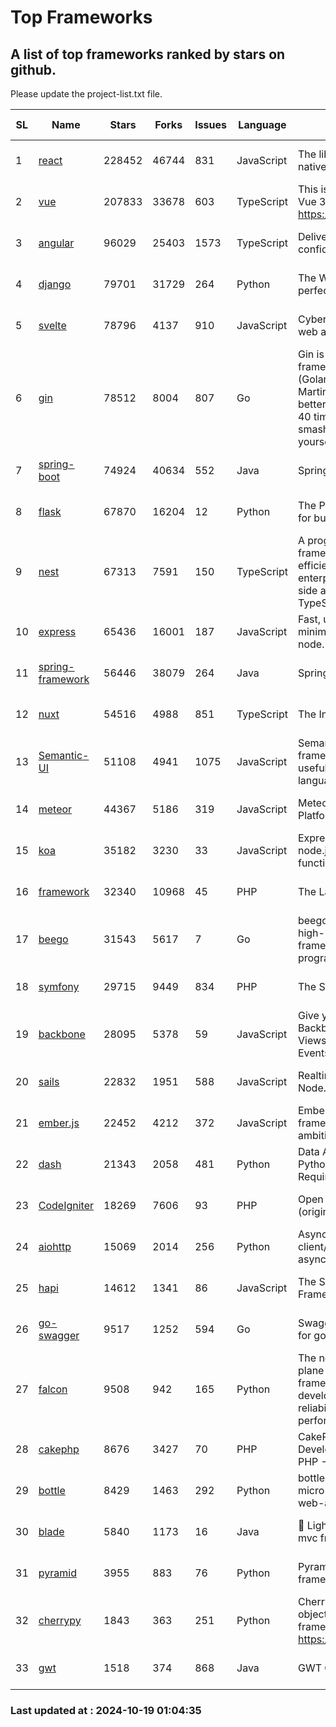 # Top Frameworks
## A list of top frameworks ranked by stars on github.  
Please update the project-list.txt file.

| SL| Name  | Stars| Forks| Issues | Language | Description | Last Commit |
| --| ------| -----| ---- | ------ | -------- | ----------- | ----------- |
| 1 | [react](https://github.com/facebook/react) | 228452 | 46744 | 831 | JavaScript | The library for web and native user interfaces. | 2024-10-18 19:02:26 |
| 2 | [vue](https://github.com/vuejs/vue) | 207833 | 33678 | 603 | TypeScript | This is the repo for Vue 2. For Vue 3, go to https://github.com/vuejs/core | 2024-10-10 07:24:14 |
| 3 | [angular](https://github.com/angular/angular) | 96029 | 25403 | 1573 | TypeScript | Deliver web apps with confidence 🚀 | 2024-10-18 14:35:30 |
| 4 | [django](https://github.com/django/django) | 79701 | 31729 | 264 | Python | The Web framework for perfectionists with deadlines. | 2024-10-18 00:40:53 |
| 5 | [svelte](https://github.com/sveltejs/svelte) | 78796 | 4137 | 910 | JavaScript | Cybernetically enhanced web apps | 2024-10-18 23:47:19 |
| 6 | [gin](https://github.com/gin-gonic/gin) | 78512 | 8004 | 807 | Go | Gin is a HTTP web framework written in Go (Golang). It features a Martini-like API with much better performance -- up to 40 times faster. If you need smashing performance, get yourself some Gin. | 2024-09-21 15:24:18 |
| 7 | [spring-boot](https://github.com/spring-projects/spring-boot) | 74924 | 40634 | 552 | Java | Spring Boot | 2024-10-18 19:56:20 |
| 8 | [flask](https://github.com/pallets/flask) | 67870 | 16204 | 12 | Python | The Python micro framework for building web applications. | 2024-10-18 20:04:35 |
| 9 | [nest](https://github.com/nestjs/nest) | 67313 | 7591 | 150 | TypeScript | A progressive Node.js framework for building efficient, scalable, and enterprise-grade server-side applications with TypeScript/JavaScript 🚀 | 2024-10-18 13:02:29 |
| 10 | [express](https://github.com/expressjs/express) | 65436 | 16001 | 187 | JavaScript | Fast, unopinionated, minimalist web framework for node. | 2024-10-09 19:40:05 |
| 11 | [spring-framework](https://github.com/spring-projects/spring-framework) | 56446 | 38079 | 264 | Java | Spring Framework | 2024-10-18 15:53:44 |
| 12 | [nuxt](https://github.com/nuxt/nuxt) | 54516 | 4988 | 851 | TypeScript | The Intuitive Vue Framework. | 2024-10-17 20:57:42 |
| 13 | [Semantic-UI](https://github.com/Semantic-Org/Semantic-UI) | 51108 | 4941 | 1075 | JavaScript | Semantic is a UI component framework based around useful principles from natural language. | 2023-01-11 17:05:32 |
| 14 | [meteor](https://github.com/meteor/meteor) | 44367 | 5186 | 319 | JavaScript | Meteor, the JavaScript App Platform | 2024-10-17 11:53:00 |
| 15 | [koa](https://github.com/koajs/koa) | 35182 | 3230 | 33 | JavaScript | Expressive middleware for node.js using ES2017 async functions | 2024-08-31 18:23:31 |
| 16 | [framework](https://github.com/laravel/framework) | 32340 | 10968 | 45 | PHP | The Laravel Framework. | 2024-10-18 13:24:56 |
| 17 | [beego](https://github.com/beego/beego) | 31543 | 5617 | 7 | Go | beego is an open-source, high-performance web framework for the Go programming language. | 2024-10-06 06:45:59 |
| 18 | [symfony](https://github.com/symfony/symfony) | 29715 | 9449 | 834 | PHP | The Symfony PHP framework | 2024-10-18 09:50:33 |
| 19 | [backbone](https://github.com/jashkenas/backbone) | 28095 | 5378 | 59 | JavaScript | Give your JS App some Backbone with Models, Views, Collections, and Events | 2024-09-02 12:55:04 |
| 20 | [sails](https://github.com/balderdashy/sails) | 22832 | 1951 | 588 | JavaScript | Realtime MVC Framework for Node.js | 2024-09-17 15:56:43 |
| 21 | [ember.js](https://github.com/emberjs/ember.js) | 22452 | 4212 | 372 | JavaScript | Ember.js - A JavaScript framework for creating ambitious web applications | 2024-10-18 18:10:27 |
| 22 | [dash](https://github.com/plotly/dash) | 21343 | 2058 | 481 | Python | Data Apps & Dashboards for Python. No JavaScript Required. | 2024-10-18 13:30:15 |
| 23 | [CodeIgniter](https://github.com/bcit-ci/CodeIgniter) | 18269 | 7606 | 93 | PHP | Open Source PHP Framework (originally from EllisLab) | 2024-03-20 03:51:42 |
| 24 | [aiohttp](https://github.com/aio-libs/aiohttp) | 15069 | 2014 | 256 | Python | Asynchronous HTTP client/server framework for asyncio and Python | 2024-10-18 11:18:39 |
| 25 | [hapi](https://github.com/hapijs/hapi) | 14612 | 1341 | 86 | JavaScript | The Simple, Secure Framework Developers Trust | 2024-07-04 00:48:01 |
| 26 | [go-swagger](https://github.com/go-swagger/go-swagger) | 9517 | 1252 | 594 | Go | Swagger 2.0 implementation for go | 2024-09-27 16:28:57 |
| 27 | [falcon](https://github.com/falconry/falcon) | 9508 | 942 | 165 | Python | The no-magic web data plane API and microservices framework for Python developers, with a focus on reliability, correctness, and performance at scale. | 2024-10-18 16:55:36 |
| 28 | [cakephp](https://github.com/cakephp/cakephp) | 8676 | 3427 | 70 | PHP | CakePHP: The Rapid Development Framework for PHP - Official Repository | 2024-10-18 10:49:39 |
| 29 | [bottle](https://github.com/bottlepy/bottle) | 8429 | 1463 | 292 | Python | bottle.py is a fast and simple micro-framework for python web-applications. | 2024-10-15 07:41:15 |
| 30 | [blade](https://github.com/lets-blade/blade) | 5840 | 1173 | 16 | Java | :rocket: Lightning fast and elegant mvc framework for Java8 | 2024-06-17 01:05:35 |
| 31 | [pyramid](https://github.com/Pylons/pyramid) | 3955 | 883 | 76 | Python | Pyramid - A Python web framework | 2024-06-10 16:09:42 |
| 32 | [cherrypy](https://github.com/cherrypy/cherrypy) | 1843 | 363 | 251 | Python | CherryPy is a pythonic, object-oriented HTTP framework.      https://cherrypy.dev | 2024-08-31 10:29:14 |
| 33 | [gwt](https://github.com/gwtproject/gwt) | 1518 | 374 | 868 | Java | GWT Open Source Project | 2024-10-15 20:57:07 |

### Last updated at : 2024-10-19 01:04:35
